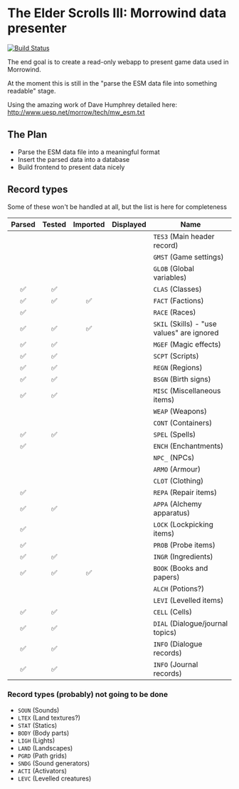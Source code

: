 # The Elder Scrolls III: Morrowind data presenter

[![Build Status](https://travis-ci.org/sevenseacat/esm-data-presenter.svg?branch=master)](https://travis-ci.org/sevenseacat/esm-data-presenter)

The end goal is to create a read-only webapp to present game data used in Morrowind.

At the moment this is still in the "parse the ESM data file into something readable" stage.

Using the amazing work of Dave Humphrey detailed here: http://www.uesp.net/morrow/tech/mw_esm.txt

## The Plan

- Parse the ESM data file into a meaningful format
- Insert the parsed data into a database
- Build frontend to present data nicely

## Record types

Some of these won't be handled at all, but the list is here for completeness

| Parsed | Tested | Imported | Displayed | Name |
| :---:  | :---:  | :---:    | :---:     |------|
|        |        |          |           | `TES3` (Main header record) |
|        |        |          |           | `GMST` (Game settings) |
|        |        |          |           | `GLOB` (Global variables) |
| ✅      | ✅     |          |           | `CLAS` (Classes) |
| ✅      | ✅     | ✅       |           | `FACT` (Factions) |
| ✅      |       |          |           | `RACE` (Races) |
| ✅      | ✅     | ✅       |           | `SKIL` (Skills) - "use values" are ignored |
| ✅      | ✅     |          |           | `MGEF` (Magic effects) |
| ✅      | ✅     |          |           | `SCPT` (Scripts) |
| ✅      | ✅     |          |           | `REGN` (Regions) |
| ✅     | ✅      |          |           | `BSGN` (Birth signs) |
| ✅      | ✅     |          |           | `MISC` (Miscellaneous items) |
|        |        |          |           | `WEAP` (Weapons) |
|        |        |          |           | `CONT` (Containers) |
| ✅      | ✅     |          |           | `SPEL` (Spells) |
| ✅      |        |          |           | `ENCH` (Enchantments) |
|        |        |          |           | `NPC_` (NPCs) |
|        |        |          |           | `ARMO` (Armour) |
|        |        |          |           | `CLOT` (Clothing) |
| ✅      |        |          |           | `REPA` (Repair items) |
| ✅      | ✅     |          |           | `APPA` (Alchemy apparatus) |
| ✅      |        |          |           | `LOCK` (Lockpicking items) |
| ✅      |        |          |           | `PROB` (Probe items) |
| ✅      | ✅     |          |           | `INGR` (Ingredients) |
| ✅      | ✅     | ✅       |           | `BOOK` (Books and papers) |
|        |        |          |           | `ALCH` (Potions?) |
|        |        |          |           | `LEVI` (Levelled items) |
| ✅      | ✅     |          |           | `CELL` (Cells) |
| ✅      | ✅     |          |           | `DIAL` (Dialogue/journal topics) |
| ✅      | ✅     |          |           | `INFO` (Dialogue records) |
| ✅      | ✅     |          |           | `INFO` (Journal records) |

### Record types (probably) not going to be done

- `SOUN` (Sounds)
- `LTEX` (Land textures?)
- `STAT` (Statics)
- `BODY` (Body parts)
- `LIGH` (Lights)
- `LAND` (Landscapes)
- `PGRD` (Path grids)
- `SNDG` (Sound generators)
- `ACTI` (Activators)
- `LEVC` (Levelled creatures)
